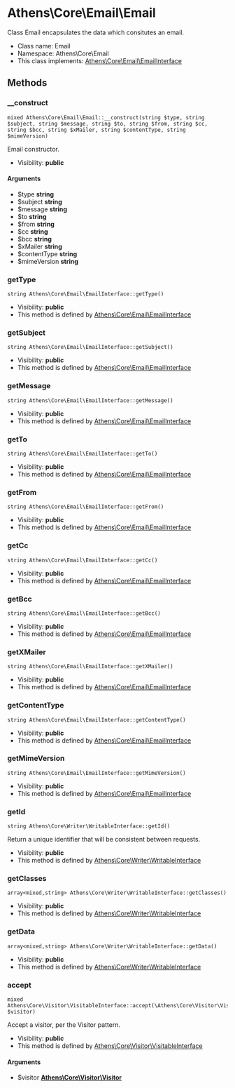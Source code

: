 Athens\Core\Email\Email
===============

Class Email encapsulates the data which consitutes an email.




* Class name: Email
* Namespace: Athens\Core\Email
* This class implements: [Athens\Core\Email\EmailInterface](Athens-Core-Email-EmailInterface.md)






Methods
-------


### __construct

    mixed Athens\Core\Email\Email::__construct(string $type, string $subject, string $message, string $to, string $from, string $cc, string $bcc, string $xMailer, string $contentType, string $mimeVersion)

Email constructor.



* Visibility: **public**


#### Arguments
* $type **string**
* $subject **string**
* $message **string**
* $to **string**
* $from **string**
* $cc **string**
* $bcc **string**
* $xMailer **string**
* $contentType **string**
* $mimeVersion **string**



### getType

    string Athens\Core\Email\EmailInterface::getType()





* Visibility: **public**
* This method is defined by [Athens\Core\Email\EmailInterface](Athens-Core-Email-EmailInterface.md)




### getSubject

    string Athens\Core\Email\EmailInterface::getSubject()





* Visibility: **public**
* This method is defined by [Athens\Core\Email\EmailInterface](Athens-Core-Email-EmailInterface.md)




### getMessage

    string Athens\Core\Email\EmailInterface::getMessage()





* Visibility: **public**
* This method is defined by [Athens\Core\Email\EmailInterface](Athens-Core-Email-EmailInterface.md)




### getTo

    string Athens\Core\Email\EmailInterface::getTo()





* Visibility: **public**
* This method is defined by [Athens\Core\Email\EmailInterface](Athens-Core-Email-EmailInterface.md)




### getFrom

    string Athens\Core\Email\EmailInterface::getFrom()





* Visibility: **public**
* This method is defined by [Athens\Core\Email\EmailInterface](Athens-Core-Email-EmailInterface.md)




### getCc

    string Athens\Core\Email\EmailInterface::getCc()





* Visibility: **public**
* This method is defined by [Athens\Core\Email\EmailInterface](Athens-Core-Email-EmailInterface.md)




### getBcc

    string Athens\Core\Email\EmailInterface::getBcc()





* Visibility: **public**
* This method is defined by [Athens\Core\Email\EmailInterface](Athens-Core-Email-EmailInterface.md)




### getXMailer

    string Athens\Core\Email\EmailInterface::getXMailer()





* Visibility: **public**
* This method is defined by [Athens\Core\Email\EmailInterface](Athens-Core-Email-EmailInterface.md)




### getContentType

    string Athens\Core\Email\EmailInterface::getContentType()





* Visibility: **public**
* This method is defined by [Athens\Core\Email\EmailInterface](Athens-Core-Email-EmailInterface.md)




### getMimeVersion

    string Athens\Core\Email\EmailInterface::getMimeVersion()





* Visibility: **public**
* This method is defined by [Athens\Core\Email\EmailInterface](Athens-Core-Email-EmailInterface.md)




### getId

    string Athens\Core\Writer\WritableInterface::getId()

Return a unique identifier that will be consistent between requests.



* Visibility: **public**
* This method is defined by [Athens\Core\Writer\WritableInterface](Athens-Core-Writer-WritableInterface.md)




### getClasses

    array<mixed,string> Athens\Core\Writer\WritableInterface::getClasses()





* Visibility: **public**
* This method is defined by [Athens\Core\Writer\WritableInterface](Athens-Core-Writer-WritableInterface.md)




### getData

    array<mixed,string> Athens\Core\Writer\WritableInterface::getData()





* Visibility: **public**
* This method is defined by [Athens\Core\Writer\WritableInterface](Athens-Core-Writer-WritableInterface.md)




### accept

    mixed Athens\Core\Visitor\VisitableInterface::accept(\Athens\Core\Visitor\Visitor $visitor)

Accept a visitor, per the Visitor pattern.



* Visibility: **public**
* This method is defined by [Athens\Core\Visitor\VisitableInterface](Athens-Core-Visitor-VisitableInterface.md)


#### Arguments
* $visitor **[Athens\Core\Visitor\Visitor](Athens-Core-Visitor-Visitor.md)**


